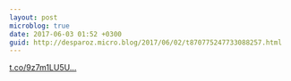 ```yaml
---
layout: post
microblog: true
date: 2017-06-03 01:52 +0300
guid: http://desparoz.micro.blog/2017/06/02/t870775247733088257.html
---
```

[t.co/9z7m1LU5U...](https://t.co/9z7m1LU5UX)
